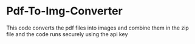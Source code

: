 # Pdf-To-Img-Converter
This code converts the pdf files into images and combine them in the zip file and the code runs securely using the api key
